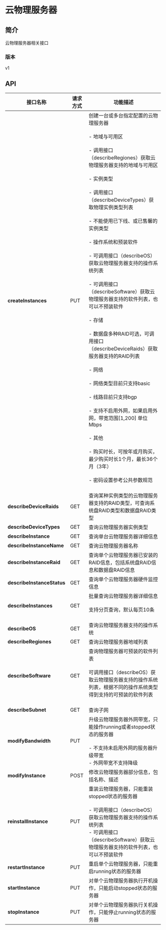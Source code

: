 # 云物理服务器


## 简介
云物理服务器相关接口


### 版本
v1


## API
|接口名称|请求方式|功能描述|
|---|---|---|
|**createInstances**|PUT|创建一台或多台指定配置的云物理服务器<br/></br>\- 地域与可用区<br/></br>  \- 调用接口（describeRegiones）获取云物理服务器支持的地域与可用区<br/></br>\- 实例类型<br/></br>  \- 调用接口（describeDeviceTypes）获取物理实例类型列表<br/></br>  \- 不能使用已下线、或已售馨的实例类型<br/></br>\- 操作系统和预装软件<br/></br>  \- 可调用接口（describeOS）获取云物理服务器支持的操作系统列表<br/></br>  \- 可调用接口（describeSoftware）获取云物理服务器支持的软件列表，也可以不预装软件<br/></br>\- 存储<br/></br>  \- 数据盘多种RAID可选，可调用接口（describeDeviceRaids）获取服务器支持的RAID列表<br/></br>\- 网络<br/></br>  \- 网络类型目前只支持basic<br/></br>  \- 线路目前只支持bgp<br/></br>  \- 支持不启用外网，如果启用外网，带宽范围[1,200] 单位Mbps<br/></br>\- 其他<br/></br>  \- 购买时长，可按年或月购买，最少购买时长1个月，最长36个月（3年）<br/></br>  \- 密码设置参考公共参数规范<br/></br>|
|**describeDeviceRaids**|GET|查询某种实例类型的云物理服务器支持的RAID类型，可查询系统盘RAID类型和数据盘RAID类型|
|**describeDeviceTypes**|GET|查询云物理服务器实例类型|
|**describeInstance**|GET|查询单台云物理服务器详细信息|
|**describeInstanceName**|GET|查询云物理服务器名称|
|**describeInstanceRaid**|GET|查询单个云物理服务器已安装的RAID信息，包括系统盘RAID信息和数据盘RAID信息|
|**describeInstanceStatus**|GET|查询单个云物理服务器硬件监控信息|
|**describeInstances**|GET|批量查询云物理服务器详细信息<br/></br>支持分页查询，默认每页10条<br/></br>|
|**describeOS**|GET|查询云物理服务器支持的操作系统|
|**describeRegiones**|GET|查询云物理服务器地域列表|
|**describeSoftware**|GET|查询物理服务器可预装的软件列表<br/></br>可调用接口（describeOS）获取云物理服务器支持的操作系统列表，根据不同的操作系统类型得到支持的可预装的软件列表<br/></br>|
|**describeSubnet**|GET|查询子网|
|**modifyBandwidth**|PUT|升级云物理服务器外网带宽，只能操作running或者stopped状态的服务器<br/></br>\- 不支持未启用外网的服务器升级带宽</br>\- 外网带宽不支持降级</br>|
|**modifyInstance**|POST|修改云物理服务器部分信息，包括名称、描述|
|**reinstallInstance**|PUT|重装云物理服务器，只能重装stopped状态的服务器<br/></br>\- 可调用接口（describeOS）获取云物理服务器支持的操作系统列表</br>\- 可调用接口（describeSoftware）获取云物理服务器支持的软件列表，也可以不预装软件</br>|
|**restartInstance**|PUT|重启单个云物理服务器，只能重启running状态的服务器|
|**startInstance**|PUT|对单个云物理服务器执行开机操作，只能启动stopped状态的服务器|
|**stopInstance**|PUT|对单个云物理服务器执行关机操作，只能停止running状态的服务器|
